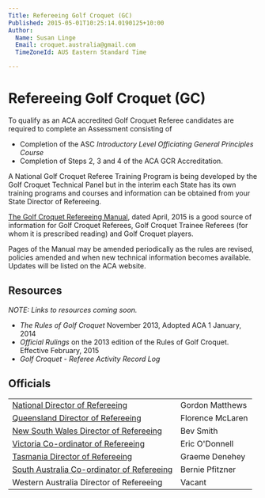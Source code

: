 ```yaml
---
Title: Refereeing Golf Croquet (GC)
Published: 2015-05-01T10:25:14.0190125+10:00
Author:
  Name: Susan Linge
  Email: croquet.australia@gmail.com
  TimeZoneId: AUS Eastern Standard Time

---
```

# Refereeing Golf Croquet (GC)

To qualify as an ACA accredited Golf Croquet Referee candidates are required to complete an Assessment consisting of

- Completion of the ASC *Introductory Level Officiating General Principles Course* 
- Completion of Steps 2, 3 and 4 of the ACA GCR Accreditation.

A National Golf Croquet Referee Training Program is being developed by the Golf Croquet Technical Panel but in the interim each State has its own training programs and courses and information can be obtained from your State Director of Refereeing. 

[The Golf Croquet Refereeing Manual](/disciplines/golf-croquet/refereeing/gc-refereeing-manual.pdf), dated April, 2015 is a good source of information for Golf Croquet Referees, Golf Croquet Trainee Referees (for whom it is prescribed reading) and Golf Croquet players. 

Pages of the Manual may be amended periodically as the rules are revised, policies amended and when new technical information becomes available. Updates will be listed on the ACA website. 

## Resources

*NOTE: Links to resources coming soon.*

- *The Rules of Golf Croquet* November 2013, Adopted ACA 1 January, 2014 
- *Official Rulings* on the 2013 edition of the Rules of Golf Croquet. Effective February, 2015 
- *Golf Croquet - Referee Activity Record Log*

## Officials

| | |
|-|-|
| [National Director of Refereeing](mailto:ndrgc@croquet-australia.com.au) | Gordon Matthews  | 07.5443.3094 |
| [Queensland Director of Refereeing](mailto:florence.mclaren@bigpond.com) | Florence McLaren | 07.3408 9698 |
| [New South Wales Director of Refereeing](mailto:smith.bevj@gmail.com) | Bev Smith  | 02.4933 6164 |
| [Victoria Co-ordinator of Refereeing](mailto:eric_odonnell@bigpond.com) | Eric O'Donnell | 03.5596 2129 |
| [Tasmania Director of Refereeing](mailto:gdenehey@bigpond.net.au) | Graeme Denehey | 03.6229 6318 |
| [South Australia Co-ordinator of Refereeing](berniepfitzner@adam.com.au) | Bernie Pfitzner | 08.8554 3356 0412 236 673 |
| Western Australia Director of Refereeing | Vacant | - |